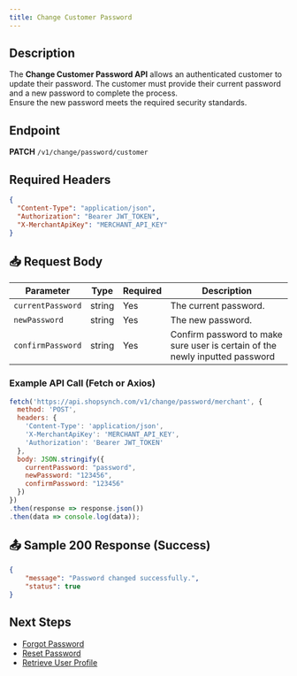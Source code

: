 ```yaml
---
title: Change Customer Password
---
```


##  Description
The **Change Customer Password API** allows an authenticated customer to update their password. The customer must provide their current password and a new password to complete the process. <br> 
Ensure the new password meets the required security standards.


##  Endpoint
**PATCH** `/v1/change/password/customer`

##  Required Headers
```json
{
  "Content-Type": "application/json",
  "Authorization": "Bearer JWT_TOKEN",
  "X-MerchantApiKey": "MERCHANT_API_KEY"
}
```

## 📥 Request Body
| Parameter  | Type   | Required | Description |
|-----------|--------|----------|-------------|
| `currentPassword`   | string | Yes      | The current password. |
| `newPassword`| string | Yes      | The new password. |
| `confirmPassword`| string | Yes      | Confirm password to make sure user is certain of the newly inputted password |

### Example API Call (Fetch or Axios)
```javascript
fetch('https://api.shopsynch.com/v1/change/password/merchant', {
  method: 'POST',
  headers: {
    'Content-Type': 'application/json',
    'X-MerchantApiKey': 'MERCHANT_API_KEY',
    'Authorization': 'Bearer JWT_TOKEN'
  },
  body: JSON.stringify({
    currentPassword: "password",
    newPassword: "123456",
    confirmPassword: "123456"
  })
})
.then(response => response.json())
.then(data => console.log(data));
```

## 📤 Sample 200 Response (Success)
```json
{
    "message": "Password changed successfully.",
    "status": true
}
```


##  Next Steps
- [Forgot Password](./forgot-password.md)
- [Reset Password](./reset-password.md)
- [Retrieve User Profile](./user-profile.md)
